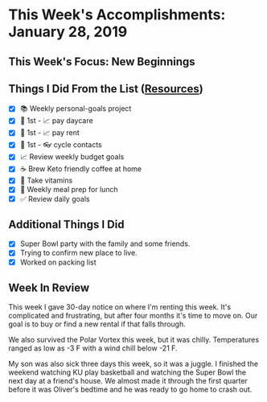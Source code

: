 # This Week's Accomplishments: January 28, 2019

## This Week's Focus: New Beginnings

## Things I Did From the List ([Resources](resources.md))

- [x] :books: Weekly personal-goals project
- [x] :calendar: 1st - :chart_with_upwards_trend: pay daycare
- [x] :calendar: 1st - :chart_with_upwards_trend: pay rent
- [x] :calendar: 1st - :eyeglasses: cycle contacts
- [x] :chart_with_upwards_trend: Review weekly budget goals
- [x] :coffee: Brew Keto friendly coffee at home
- [x] :muscle: Take vitamins
- [x] :stew: Weekly meal prep for lunch
- [x] :white_check_mark: Review daily goals

## Additional Things I Did

- [x] Super Bowl party with the family and some friends. 
- [x] Trying to confirm new place to live. 
- [x] Worked on packing list

## Week In Review

This week I gave 30-day notice on where I'm renting this week. It's complicated and frustrating, but after four months it's time to move on. Our goal is to buy or find a new rental if that falls through.

We also survived the Polar Vortex this week, but it was chilly. Temperatures ranged as low as -3 F with a wind chill below -21 F. 

My son was also sick three days this week, so it was a juggle. I finished the weekend watching KU play basketball and watching the Super Bowl the next day at a friend's house. We almost made it through the first quarter before it was Oliver's bedtime and he was ready to go home to crash out. 
